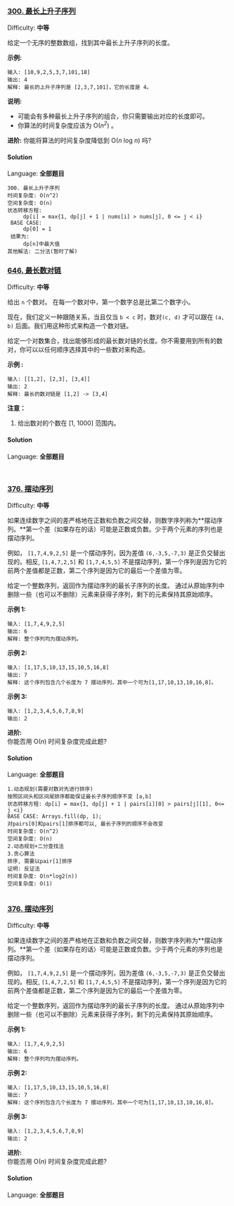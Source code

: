 ### [300\. 最长上升子序列](https://leetcode-cn.com/problems/longest-increasing-subsequence/)

Difficulty: **中等**


给定一个无序的整数数组，找到其中最长上升子序列的长度。

**示例:**

```
输入: [10,9,2,5,3,7,101,18]
输出: 4 
解释: 最长的上升子序列是 [2,3,7,101]，它的长度是 4。
```

**说明:**

*   可能会有多种最长上升子序列的组合，你只需要输出对应的长度即可。
*   你算法的时间复杂度应该为 O(_n<sup>2</sup>_) 。

**进阶:** 你能将算法的时间复杂度降低到 O(_n_ log _n_) 吗?


#### Solution

Language: **全部题目**

```
300. 最长上升子序列
时间复杂度: O(n^2)
空间复杂度: O(n)
状态转移方程:
     dp[i] = max{1, dp[j] + 1 | nums[i] > nums[j], 0 <= j < i}
 BASE CASE:
     dp[0] = 1
 结果为:
     dp[n]中最大值
其他解法: 二分法(暂时了解)
```
### [646\. 最长数对链](https://leetcode-cn.com/problems/maximum-length-of-pair-chain/description/)

Difficulty: **中等**


给出 `n` 个数对。 在每一个数对中，第一个数字总是比第二个数字小。

现在，我们定义一种跟随关系，当且仅当 `b < c` 时，数对`(c, d)` 才可以跟在 `(a, b)` 后面。我们用这种形式来构造一个数对链。

给定一个对数集合，找出能够形成的最长数对链的长度。你不需要用到所有的数对，你可以以任何顺序选择其中的一些数对来构造。

**示例 :**

```
输入: [[1,2], [2,3], [3,4]]
输出: 2
解释: 最长的数对链是 [1,2] -> [3,4]
```

**注意：**

1.  给出数对的个数在 [1, 1000] 范围内。


#### Solution

Language: **全部题目**

```全部题目
​
```
### [376\. 摆动序列](https://leetcode-cn.com/problems/wiggle-subsequence/description/)

Difficulty: **中等**


如果连续数字之间的差严格地在正数和负数之间交替，则数字序列称为**摆动序列。**第一个差（如果存在的话）可能是正数或负数。少于两个元素的序列也是摆动序列。

例如， `[1,7,4,9,2,5]` 是一个摆动序列，因为差值 `(6,-3,5,-7,3)` 是正负交替出现的。相反, `[1,4,7,2,5]` 和 `[1,7,4,5,5]` 不是摆动序列，第一个序列是因为它的前两个差值都是正数，第二个序列是因为它的最后一个差值为零。

给定一个整数序列，返回作为摆动序列的最长子序列的长度。 通过从原始序列中删除一些（也可以不删除）元素来获得子序列，剩下的元素保持其原始顺序。

**示例 1:**

```
输入: [1,7,4,9,2,5]
输出: 6 
解释: 整个序列均为摆动序列。
```

**示例 2:**

```
输入: [1,17,5,10,13,15,10,5,16,8]
输出: 7
解释: 这个序列包含几个长度为 7 摆动序列，其中一个可为[1,17,10,13,10,16,8]。
```

**示例 3:**

```
输入: [1,2,3,4,5,6,7,8,9]
输出: 2
```

**进阶:**  
你能否用 O(_n_) 时间复杂度完成此题?


#### Solution

Language: **全部题目**

```
1.动态规划(需要对数对先进行排序)
按照区间头和区间尾排序都能保证最长子序列顺序不变 [a,b]
状态转移方程: dp[i] = max{1, dp[j] + 1 | pairs[i][0] > pairs[j][1], 0<= j <i}
BASE CASE: Arrays.fill(dp, 1);
对pairs[0]和pairs[1]排序都可以, 最长子序列的顺序不会改变
时间复杂度: O(n^2)
空间复杂度: O(n)
2.动态规划+二分查找法
3.贪心算法
排序, 需要以pair[1]排序
证明: 反证法
时间复杂度: O(n*log2(n))
空间复杂度: O(1)
​
```

### [376\. 摆动序列](https://leetcode-cn.com/problems/wiggle-subsequence/description/)

Difficulty: **中等**


如果连续数字之间的差严格地在正数和负数之间交替，则数字序列称为**摆动序列。**第一个差（如果存在的话）可能是正数或负数。少于两个元素的序列也是摆动序列。

例如， `[1,7,4,9,2,5]` 是一个摆动序列，因为差值 `(6,-3,5,-7,3)` 是正负交替出现的。相反, `[1,4,7,2,5]` 和 `[1,7,4,5,5]` 不是摆动序列，第一个序列是因为它的前两个差值都是正数，第二个序列是因为它的最后一个差值为零。

给定一个整数序列，返回作为摆动序列的最长子序列的长度。 通过从原始序列中删除一些（也可以不删除）元素来获得子序列，剩下的元素保持其原始顺序。

**示例 1:**

```
输入: [1,7,4,9,2,5]
输出: 6 
解释: 整个序列均为摆动序列。
```

**示例 2:**

```
输入: [1,17,5,10,13,15,10,5,16,8]
输出: 7
解释: 这个序列包含几个长度为 7 摆动序列，其中一个可为[1,17,10,13,10,16,8]。
```

**示例 3:**

```
输入: [1,2,3,4,5,6,7,8,9]
输出: 2
```

**进阶:**  
你能否用 O(_n_) 时间复杂度完成此题?


#### Solution

Language: **全部题目**

```全部题目
​
```
